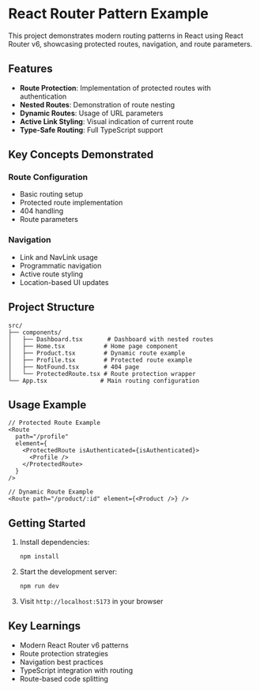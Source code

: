 # React Router Pattern Example

This project demonstrates modern routing patterns in React using React Router v6, showcasing protected routes, navigation, and route parameters.

## Features

- **Route Protection**: Implementation of protected routes with authentication
- **Nested Routes**: Demonstration of route nesting
- **Dynamic Routes**: Usage of URL parameters
- **Active Link Styling**: Visual indication of current route
- **Type-Safe Routing**: Full TypeScript support

## Key Concepts Demonstrated

### Route Configuration
- Basic routing setup
- Protected route implementation
- 404 handling
- Route parameters

### Navigation
- Link and NavLink usage
- Programmatic navigation
- Active route styling
- Location-based UI updates

## Project Structure

```
src/
├── components/
│   ├── Dashboard.tsx       # Dashboard with nested routes
│   ├── Home.tsx           # Home page component
│   ├── Product.tsx        # Dynamic route example
│   ├── Profile.tsx        # Protected route example
│   ├── NotFound.tsx       # 404 page
│   └── ProtectedRoute.tsx # Route protection wrapper
└── App.tsx               # Main routing configuration
```

## Usage Example

```tsx
// Protected Route Example
<Route 
  path="/profile" 
  element={
    <ProtectedRoute isAuthenticated={isAuthenticated}>
      <Profile />
    </ProtectedRoute>
  }
/>

// Dynamic Route Example
<Route path="/product/:id" element={<Product />} />
```

## Getting Started

1. Install dependencies:
   ```bash
   npm install
   ```

2. Start the development server:
   ```bash
   npm run dev
   ```

3. Visit `http://localhost:5173` in your browser

## Key Learnings
- Modern React Router v6 patterns
- Route protection strategies
- Navigation best practices
- TypeScript integration with routing
- Route-based code splitting
